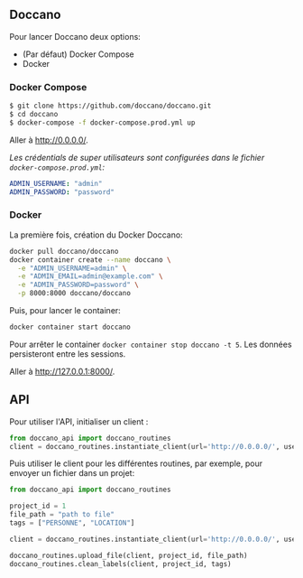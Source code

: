 
## Doccano

Pour lancer Doccano deux options:

-   (Par défaut) Docker Compose
-   Docker

### Docker Compose

```bash
$ git clone https://github.com/doccano/doccano.git
$ cd doccano
$ docker-compose -f docker-compose.prod.yml up
```

Aller à  <http://0.0.0.0/>.

_Les crédentials de super utilisateurs sont configurées dans le fichier `docker-compose.prod.yml`:_
```yml
ADMIN_USERNAME: "admin"
ADMIN_PASSWORD: "password"
```

### Docker

La première fois, création du Docker Doccano:

```bash
docker pull doccano/doccano
docker container create --name doccano \
  -e "ADMIN_USERNAME=admin" \
  -e "ADMIN_EMAIL=admin@example.com" \
  -e "ADMIN_PASSWORD=password" \
  -p 8000:8000 doccano/doccano
```

Puis, pour lancer le container:

```bash
docker container start doccano
```

Pour arrêter le container `docker container stop doccano -t 5`.
Les données persisteront entre les sessions.

Aller à  <http://127.0.0.1:8000/>.

## API
Pour utiliser l'API, initialiser un client :


```python
from doccano_api import doccano_routines
client = doccano_routines.instantiate_client(url='http://0.0.0.0/', user='admin', password='password') 
```

Puis utiliser le client pour les différentes routines, par exemple, pour envoyer un fichier dans un projet:

```python
from doccano_api import doccano_routines

project_id = 1
file_path = "path to file"
tags = ["PERSONNE", "LOCATION"]

client = doccano_routines.instantiate_client(url='http://0.0.0.0/', user='admin', password='password') 

doccano_routines.upload_file(client, project_id, file_path)
doccano_routines.clean_labels(client, project_id, tags)

 
```



